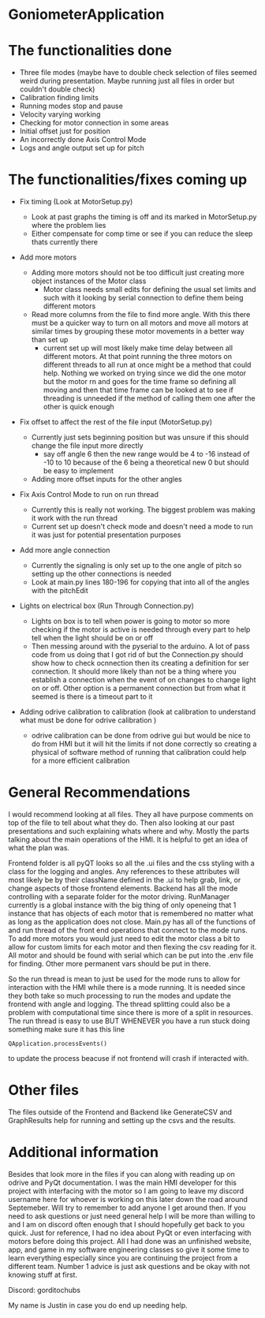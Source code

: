 # GoniometerApplication

# The functionalities done
- Three file modes (maybe have to double check selection of files seemed weird during presentation. Maybe running just all files in order but couldn't double check)
- Calibration finding limits
- Running modes stop and pause
- Velocity varying working
- Checking for motor connection in some areas
- Initial offset just for position 
- An incorrectly done Axis Control Mode
- Logs and angle output set up for pitch

# The functionalities/fixes coming up
- Fix timing (Look at MotorSetup.py)
    - Look at past graphs the timing is off and its marked in MotorSetup.py where the problem lies
    - Either compensate for comp time or see if you can reduce the sleep thats currently there

- Add more motors
    - Adding more motors should not be too difficult just creating more object instances of the Motor class 
        - Motor class needs small edits for defining the usual set limits and such with it looking by serial connection to define them being different motors
    - Read more columns from the file to find more angle. With this there must be a quicker way to turn on all motors and move all motors at similar times by grouping these motor movements in a better way than set up
        - current set up will most likely make time delay between all different motors. At that point running the three motors on different threads to all run at once might be a method that could help. Nothing we worked on trying since we did the one motor but the motor rn and goes for the time frame so defining all moving and then that time frame can be looked at to see if threading is unneeded if the method of calling them one after the other is quick enough

- Fix offset to affect the rest of the file input (MotorSetup.py)
    - Currently just sets beginning position but was unsure if this should change the file input more directly
        - say off angle 6 then the new range would be 4 to -16 instead of -10 to 10 because of the 6 being a theoretical new 0 but should be easy to implement
    - Adding more offset inputs for the other angles

- Fix Axis Control Mode to run on run thread
    - Currently this is really not working. The biggest problem was making it work with the run thread 
    - Current set up doesn't check mode and doesn't need a mode to run it was just for potential presentation purposes

- Add more angle connection 
    - Currently the signaling is only set up to the one angle of pitch so setting up the other connections is needed 
    - Look at main.py lines 180-196 for copying that into all of the angles with the pitchEdit

- Lights on electrical box (Run Through Connection.py)
    - Lights on box is to tell when power is going to motor so more checking if the motor is active is needed through every part to help tell when the light should be on or off
    - Then messing around with the pyserial to the arduino. A lot of pass code from us doing that I got rid of but the Connection.py should show how to check ocnnection then its creating a definition for ser connection. It should more likely than not be a thing where you establish a connection when the event of on changes to change light on or off. Other option is a permanent connection but from what it seemed is there is a timeout part to it

- Adding odrive calibration to calibration (look at calibration to understand what must be done for odrive calibration )
    - odrive calibration can be done from odrive gui but would be nice to do from HMI but it will hit the limits if not done correctly so creating a physical of software method of running that calibration could help for a more efficient calibration


# General Recommendations

I would recommend looking at all files. They all have purpose comments on top of the file to tell about what they do. Then also looking at our past presentations and such explaining whats where and why. Mostly the parts talking about the main operations of the HMI. It is helpful to get an idea of what the plan was.

Frontend folder is all pyQT looks so all the .ui files and the css styling with a class for the logging and angles. Any references to these attributes will most likely be by their className defined in the .ui to help grab, link, or change aspects of those frontend elements. Backend has all the mode controlling with a separate folder for the motor driving. RunManager currently is a global instance with the big thing of only openeing that 1 instance that has objects of each motor that is remembered no matter what as long as the application does not close. Main.py has all of the functions of and run thread of the front end operations that connect to the mode runs. To add more motors you would just need to edit the motor class a bit to allow for custom limits for each motor and then flexing the csv reading for it. All motor and should be found with serial which can be put into the .env file for finding. Other more permanent vars should be put in there.

So the run thread is mean to just be used for the mode runs to allow for interaction with the HMI while there is a mode running. It is needed since they both take so much processing to run the modes and update the frontend with angle and logging. The thread splitting could also be a problem with computational time since there is more of a split in resources. The run thread is easy to use BUT WHENEVER you have a run stuck doing something make sure it has this line 

    QApplication.processEvents() 

to update the process beacuse if not frontend will crash if interacted with.

# Other files

The files outside of the Frontend and Backend like GenerateCSV and GraphResults help for running and setting up the csvs and the results.


# Additional information 

Besides that look more in the files if you can along with reading up on odrive and PyQt documentation. I was the main HMI developer for this project with interfacing with the motor so I am going to leave my discord username here for whoever is working on this later down the road around Septemeber. Will try to remember to add anyone I get around then. If you need to ask questions or just need general help I will be more than willing to and I am on discord often enough that I should hopefully get back to you quick. Just for reference, I had no idea about PyQt or even interfacing with motors before doing this project. All I had done was an unfinished website, app, and game in my software engineering classes so give it some time to learn everything especially since you are continuing the project from a different team. Number 1 advice is just ask questions and be okay with not knowing stuff at first. 

Discord: gorditochubs

My name is Justin in case you do end up needing help.
